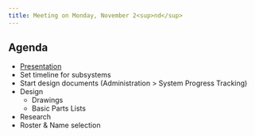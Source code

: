 ```yaml
---
title: Meeting on Monday, November 2<sup>nd</sup>
---
```


## Agenda

- [Presentation](https://docs.google.com/presentation/d/1DJaFTfM2bjMb-PlBJ3kQHM_GnwYpxZvwdi1VuNQWPH/present)
- Set timeline for subsystems
- Start design documents (Administration > System Progress Tracking)
- Design
	- Drawings
	- Basic Parts Lists
- Research
- Roster & Name selection
